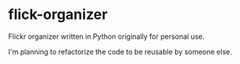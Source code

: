 # flick-organizer
Flickr organizer written in Python originally for personal use. 

I'm planning to refactorize the code to be reusable by someone else.
